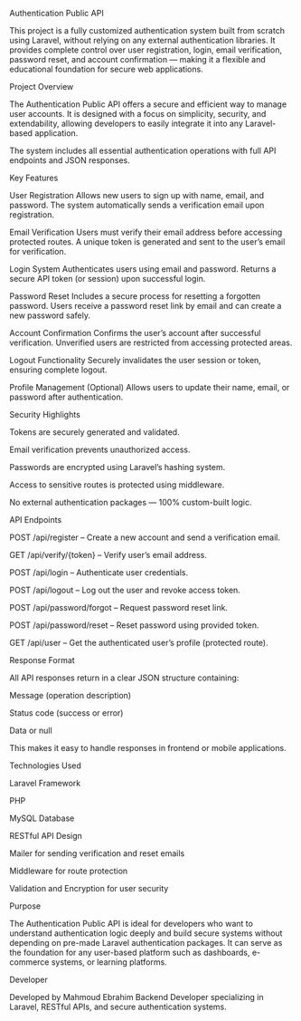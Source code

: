 Authentication Public API

This project is a fully customized authentication system built from scratch using Laravel, without relying on any external authentication libraries.
It provides complete control over user registration, login, email verification, password reset, and account confirmation — making it a flexible and educational foundation for secure web applications.

Project Overview

The Authentication Public API offers a secure and efficient way to manage user accounts.
It is designed with a focus on simplicity, security, and extendability, allowing developers to easily integrate it into any Laravel-based application.

The system includes all essential authentication operations with full API endpoints and JSON responses.

Key Features

User Registration
Allows new users to sign up with name, email, and password.
The system automatically sends a verification email upon registration.

Email Verification
Users must verify their email address before accessing protected routes.
A unique token is generated and sent to the user’s email for verification.

Login System
Authenticates users using email and password.
Returns a secure API token (or session) upon successful login.

Password Reset
Includes a secure process for resetting a forgotten password.
Users receive a password reset link by email and can create a new password safely.

Account Confirmation
Confirms the user’s account after successful verification.
Unverified users are restricted from accessing protected areas.

Logout Functionality
Securely invalidates the user session or token, ensuring complete logout.

Profile Management (Optional)
Allows users to update their name, email, or password after authentication.

Security Highlights

Tokens are securely generated and validated.

Email verification prevents unauthorized access.

Passwords are encrypted using Laravel’s hashing system.

Access to sensitive routes is protected using middleware.

No external authentication packages — 100% custom-built logic.

API Endpoints

POST /api/register – Create a new account and send a verification email.

GET /api/verify/{token} – Verify user’s email address.

POST /api/login – Authenticate user credentials.

POST /api/logout – Log out the user and revoke access token.

POST /api/password/forgot – Request password reset link.

POST /api/password/reset – Reset password using provided token.

GET /api/user – Get the authenticated user’s profile (protected route).

Response Format

All API responses return in a clear JSON structure containing:

Message (operation description)

Status code (success or error)

Data or null

This makes it easy to handle responses in frontend or mobile applications.

Technologies Used

Laravel Framework

PHP

MySQL Database

RESTful API Design

Mailer for sending verification and reset emails

Middleware for route protection

Validation and Encryption for user security

Purpose

The Authentication Public API is ideal for developers who want to understand authentication logic deeply and build secure systems without depending on pre-made Laravel authentication packages.
It can serve as the foundation for any user-based platform such as dashboards, e-commerce systems, or learning platforms.

Developer

Developed by Mahmoud Ebrahim
Backend Developer specializing in Laravel, RESTful APIs, and secure authentication systems.
